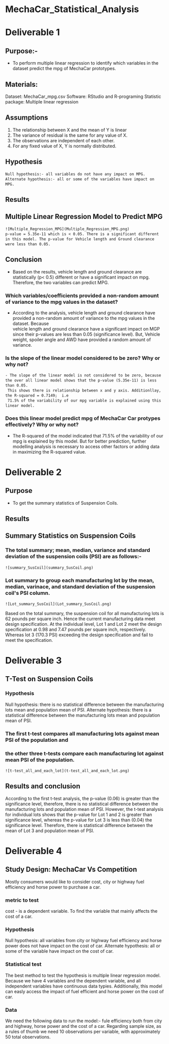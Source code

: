 # MechaCar_Statistical_Analysis

# Deliverable 1 
## Purpose:-
-	To perform multiple linear regression to identify which variables in the dataset predict the mpg of MechaCar prototypes.  

## Materials: 
Dataset: MechaCar_mpg.csv
Software: RStudio and R-programing 
Statistic package: Multiple linear regression 

## Assumptions 
1.	The relationship between X and the mean of Y is linear 
2.	The variance of residual is the same for any value of X. 
3.	The observations are independent of each other. 
4.	For any fixed value of X, Y is normally distributed.

## Hypothesis 
    Null hypothesis:- all variables do not have any impact on MPG.
    Alternate hypothesis:- all or some of the variables have impact on MPG.

## Results 
## Multiple Linear Regression Model to Predict MPG 
    ![Multiple_Regression_MPG](Multiple_Regression_MPG.png)
    p-value = 5.35e-11 which is < 0.05. There is a significant different in this model. The p-value for Vehicle length and Ground clearance were less than 0.05. 

## Conclusion
   - Based on the results, vehicle length and ground clearance are statistically (p< 0.5) different or have a significant impact on mpg. 
     Therefore, the two variables can predict MPG. 

### Which variables/coefficients provided a non-random amount of variance to the mpg values in the dataset?
  - According to the analysis, vehicle length and ground clearance have provided a non-random amount of variance to the mpg values in the dataset. Because  
    vehicle length and ground clearance have a significant impact on MGP since their p-values are less than 0.05 (significance level).
    But, Vehicle weight, spoiler angle and AWD have provided a random amount of variance. 
     
### Is the slope of the linear model considered to be zero? Why or why not? 
    - The slope of the linear model is not considered to be zero, because the over all linear model shows that the p-value (5.35e-11) is less than 0.05.
     This shows there is relationship between x and y axis. Additionllay, the R-squared = 0.7149;  i.e
     71.5% of the variability of our mpg variable is explained using this linear model. 

### Does this linear model predict mpg of MechaCar Car protypes effectively? Why or why not? 
  - The R-squared of the model indicated that 71.5% of the variability of our mpg is explained by this model. But for better prediction, 
    further modelling analysis is necessary to access other factors or adding data in maximizing the R-squared value. 
  
# Deliverable 2

## Purpose 
  - To get the summary statistics of Suspension Coils. 

## Results 
 
## Summary Statistics on Suspension Coils

### The total summary; mean, median, variance and standard deviation of the suspension coils (PSI) are as follows:-  
    ![summary_SusCoil](summary_SusCoil.png)

### Lot summary to group each manufacturing lot by the mean, median, varinace, and standard deviation of the suspension coil's PSI column. 
    ![Lot_summary_SusCoil](Lot_summary_SusCoil.png)

Based on the total summary, the suspension coil for all manufacturing lots is 62 pounds per square inch. 
Hence the current manufacturing data meet design specification. At the individual level, 
Lot 1 and Lot 2 meet the design specification at 0.98 and 7.47 pounds per square inch, respectively. 
Whereas lot 3 (170.3 PSI) exceeding the design specification and fail to meet the specification. 

# Deliverable 3

## T-Test on Suspension Coils 

### Hypothesis 
Null hypothesis: there is no statistical difference between the manufacturing lots mean and population mean of PSI.
Alternate hypothesis: there is a statistical difference between the manufacturing lots mean and population mean of PSI.

### The first t-test compares all manufacturing lots against mean PSI of the population and 
### the other three t-tests compare each manufacturing lot against mean PSI of the population.
    ![t-test_all_and_each_lot](t-test_all_and_each_lot.png)

## Results and conclusion 
According to the first t-test analysis, the p-value (0.06) is greater than the significance level, 
therefore, there is no statistical difference between the manufacturing lots and population mean of PSI. 
However, the t-test analysis for individual lots shows that the p-value for Lot 1 and 2 is greater than significance level, 
whereas the p-value for Lot 3 is less than (0.04) the significance level. Therefore, 
there is statistical difference between the mean of Lot 3 and population mean of PSI. 

# Deliverable 4

## Study Design: MechaCar Vs Competition

Mostly consumers would like to consider cost, city or highway fuel efficiency and horse power to purchase a car. 

### metric to test 
cost - is a dependent variable.
To find the variable that mainly affects the cost of a car. 

### Hypothesis 

Null hypothesis: all variables from city or highway fuel efficiency and horse power does not have impact on the cost of car. 
Alternate hypothesis: all or some of the variable have impact on the cost of car. 

### Statistical test 

The best method to test the hypothesis is multiple linear regression model. Because we have 4 variables and the dependent variable, and 
all independent variables have continuous data typies. 
Additionally, this model can easly access the impact of fuel efficient and horse power on the cost of car.

### Data  
We need the following data to run the model:- fule efficiency both from city and highway, horse power and the cost of a car. 
Regarding sample size, as a rules of thumb we need 10 observations per variable, with approximately 50 total observations. 